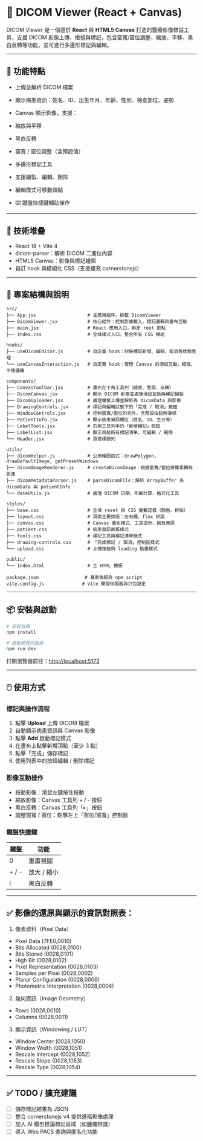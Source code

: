 # 🩻 DICOM Viewer (React + Canvas)

DICOM Viewer 是一個基於 **React** 與 **HTML5 Canvas** 打造的醫療影像標註工具，支援 DICOM 影像上傳、檢視與標記，包含窗寬/窗位調整、縮放、平移、黑白反轉等功能，並可進行多邊形標記與編輯。

---

## 🚀 功能特點

  * 上傳並解析 DICOM 檔案
  * 顯示病患資訊：姓名、ID、出生年月、年齡、性別、檢查部位、姿勢
  * Canvas 顯示影像，支援：

  * 縮放與平移
  * 黑白反轉
  * 窗寬 / 窗位調整（含預設值）
  * 多邊形標記工具

  * 支援繪製、編輯、刪除
  * 編輯模式可移動頂點
  * ⌨️ 鍵盤快捷鍵輔助操作

---

## 🧰 技術堆疊

* React 18 + Vite 4
* dicom-parser：解析 DICOM 二進位內容
* HTML5 Canvas：影像與標記繪圖
* 自訂 hook 與模組化 CSS（支援擴充 cornerstonejs）

---

## 📁 專案結構與說明

```
src/
├── App.jsx                   # 主應用組件，掛載 DicomViewer
├── DicomViewer.jsx           # 核心組件：控制影像載入、標記邏輯與畫布互動
├── main.jsx                  # React 應用入口，綁定 root 節點
├── index.css                 # 全域樣式入口，整合所有 CSS 模組

hooks/
├── useDicomEditor.js         # 自定義 hook：封裝標記新增、編輯、取消等狀態管理
└── useCanvasInteraction.js   # 自定義 hook：管理 Canvas 的滑鼠互動、縮放、平移邏輯

components/
├── CanvasToolbar.jsx         # 畫布左下角工具列（縮放、重設、反轉）
├── DicomCanvas.jsx           # 顯示 DICOM 影像並處理滑鼠互動與標記繪製
├── DicomUploader.jsx         # 處理檔案上傳並解析為 dicomData 與影像
├── DrawingControls.jsx       # 標記與編輯狀態下的「完成 / 取消」按鈕
├── WindowControls.jsx        # 控制窗寬/窗位的元件，含預設按鈕與滑桿
├── PatientInfo.jsx           # 顯示病患資訊欄位（姓名、ID、生日等）
├── LabelTools.jsx            # 右側工具列中的「新增標記」按鈕
├── LabelList.jsx             # 顯示目前所有標記清單，可編輯 / 刪除
└── Header.jsx                # 頁首標題列

utils/
├── dicomHelper.js            # 公用繪圖函式：drawPolygon, drawDefaultImage, getPresetWindows
├── dicomImageRenderer.js     # createDicomImage：根據窗寬/窗位將像素轉為影像
├── dicomMetadataParser.js    # parseDicomFile：解析 ArrayBuffer 為 dicomData 與 patientInfo
└── dateUtils.js              # 處理 DICOM 日期、年齡計算、格式化工具

styles/
├── base.css                  # 全域 reset 與 CSS 變數定義（顏色、排版）
├── layout.css                # 頁面主要排版：左右欄、flex 排版
├── canvas.css                # Canvas 畫布樣式、工具提示、縮放資訊
├── patient.css               # 病患資訊面板樣式
├── tools.css                 # 標記工具與標記清單樣式
├── drawing-controls.css      # 「完成標記 / 取消」控制區樣式
└── upload.css                # 上傳按鈕與 loading 動畫樣式

public/
└── index.html                # 主 HTML 模板

package.json                 # 專案依賴與 npm script
vite.config.js              # Vite 開發伺服器與打包設定
```

---

## 📦 安裝與啟動

```bash
# 安裝依賴
npm install

# 啟動開發伺服器
npm run dev
```

打開瀏覽器前往：[http://localhost:5173](http://localhost:5173)

---

## 🖱️ 使用方式

### 標記與操作流程

1. 點擊 **Upload** 上傳 DICOM 檔案
2. 自動顯示病患資訊與 Canvas 影像
3. 點擊 **Add** 啟動標記模式
4. 在畫布上點擊新增頂點（至少 3 點）
5. 點擊「完成」儲存標記
6. 使用列表中的按鈕編輯 / 刪除標記

### 影像互動操作

* 拖動影像：滑鼠左鍵按住拖動
* 縮放影像：Canvas 工具列 + / - 按鈕
* 黑白反轉：Canvas 工具列「◐」按鈕
* 調整窗寬 / 窗位：點擊左上「窗位/窗寬」控制器

### 鍵盤快捷鍵

| 鍵盤    | 功能      |
| ----- | ------- |
| 0     | 重置視圖    |
| + / - | 放大 / 縮小 |
| i     | 黑白反轉    |


---
## ✅ 影像的還原與顯示的資訊對照表：

1. 像素資料（Pixel Data）

  - Pixel Data	(7FE0,0010)	
  - Bits Allocated	(0028,0100)	
  - Bits Stored	(0028,0101)	
  - High Bit	(0028,0102)	
  - Pixel Representation	(0028,0103)	
  - Samples per Pixel	(0028,0002)	
  - Planar Configuration	(0028,0006)	
  - Photometric Interpretation	(0028,0004)	

2. 幾何資訊（Image Geometry）

  - Rows	(0028,0010)	
  - Columns	(0028,0011)	

3. 顯示資訊（Windowing / LUT）

  - Window Center	(0028,1050)	
  - Window Width	(0028,1051)	
  - Rescale Intercept	(0028,1052)	
  - Rescale Slope	(0028,1053)	
  - Rescale Type	(0028,1054)	


---

## ✅ TODO / 擴充建議

* [ ] 儲存標記結果為 JSON
* [ ] 整合 cornerstonejs v4 提供進階影像處理
* [ ] 加入 AI 模型推論標記區域（如腫瘤辨識）
* [ ] 導入 Web PACS 查詢與匿名化功能